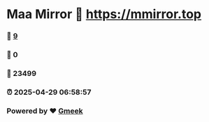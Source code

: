 # Maa Mirror :link: https://mmirror.top 
### :page_facing_up: [9](https://mmirror.top/tag.html) 
### :speech_balloon: 0 
### :hibiscus: 23499 
### :alarm_clock: 2025-04-29 06:58:57 
### Powered by :heart: [Gmeek](https://github.com/Meekdai/Gmeek)
